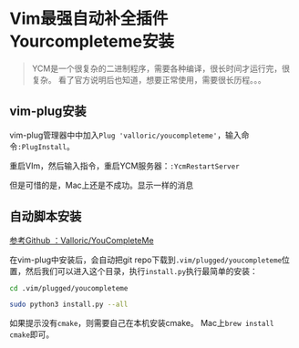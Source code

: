 # Vim最强自动补全插件Yourcompleteme安装

> YCM是一个很复杂的二进制程序，需要各种编译，很长时间才运行完，很复杂。
看了官方说明后也知道，想要正常使用，需要很长历程。。。


## vim-plug安装

vim-plug管理器中中加入`Plug 'valloric/youcompleteme'`，输入命令`:PlugInstall`。

重启VIm，然后输入指令，重启YCM服务器：`:YcmRestartServer`

但是可惜的是，Mac上还是不成功。显示一样的消息


## 自动脚本安装

[参考Github ：Valloric/YouCompleteMe](https://github.com/Valloric/YouCompleteMe#installation)

在vim-plug中安装后，会自动把git repo下载到`.vim/plugged/youcompleteme`位置，然后我们可以进入这个目录，执行`install.py`执行最简单的安装：
```sh
cd .vim/plugged/youcompleteme

sudo python3 install.py --all
```

如果提示没有`cmake`，则需要自己在本机安装cmake。
Mac上`brew install cmake`即可。
